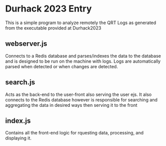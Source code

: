 # Durhack 2023 Entry
This is a simple program to analyze remotely the QRT Logs as generated from the executable provided at Durhack2023

## webserver.js 
Connects to a Redis database and parses/indexes the data to the database and is designed to be run on the machine with logs. Logs are automatically parsed when detected or when changes are detected.

## search.js 
Acts as the back-end to the user-front also serving the user ejs. It also connects to the Redis database however is responsible for searching and aggregating the data in desired ways then serving it to the front

## index.js
Contains all the front-end logic for rquesting data, processing, and displaying it.
